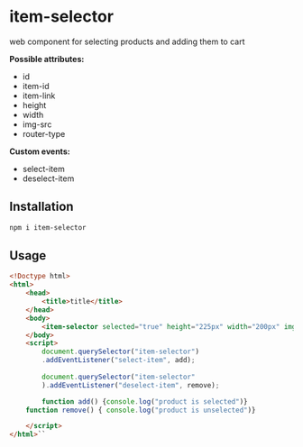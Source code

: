# item-selector

web component for selecting products and adding them to cart

__Possible attributes:__

- id
- item-id
- item-link
- height
- width
- img-src
- router-type

__Custom events:__

- select-item
- deselect-item

## Installation


```bash
npm i item-selector
```

## Usage

```html
<!Doctype html>
<html>
    <head>
        <title>title</title>
    </head>
    <body>
        <item-selector selected="true" height="225px" width="200px" img-src="./img/item.png">
    </body>
    <script>
        document.querySelector("item-selector")
		.addEventListener("select-item", add);
		
        document.querySelector("item-selector"
		).addEventListener("deselect-item", remove);

        function add() {console.log("product is selected")}    
	function remove() { console.log("product is unselected")}

	</script>
</html>``
